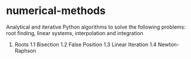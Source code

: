 # numerical-methods
Analytical and iterative Python algorithms to solve the following problems: root finding, linear systems, interpolation and integration

1. Roots
1.1 Bisection
1.2 False Position
1.3 Linear Iteration
1.4 Newton-Raphson
